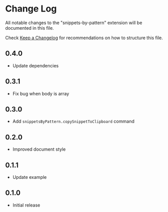 # Change Log

All notable changes to the "snippets-by-pattern" extension will be documented in this file.

Check [Keep a Changelog](http://keepachangelog.com/) for recommendations on how to structure this file.

## 0.4.0

- Update dependencies

## 0.3.1

- Fix bug when body is array

## 0.3.0

- Add `snippetsByPattern.copySnippetToClipboard` command

## 0.2.0

- Improved document style

## 0.1.1

- Update example

## 0.1.0

- Initial release
